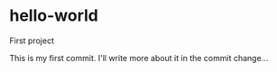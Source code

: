 # hello-world
First project

This is my first commit. 
I'll write more about it in the commit change...
